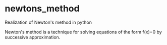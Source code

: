 # newtons_method
Realization of Newton's method in python

Newton's method is a technique for solving equations of the form f(x)=0 by successive approximation.